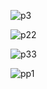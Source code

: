 
![p3](https://github.com/dash-09/images/assets/74849401/6cc585d5-3767-4fe7-b663-5faa72b0bf9f)

![p22](https://github.com/dash-09/images/assets/74849401/e7e42ac7-b06d-42df-a0fd-b3ce950ac16a)

![p33](https://github.com/dash-09/images/assets/74849401/6d00794a-cc15-463b-824f-f576af706f0c)

![pp1](https://github.com/dash-09/images/assets/74849401/5d15488b-5efd-4670-a65d-c9a294cb46ff)

